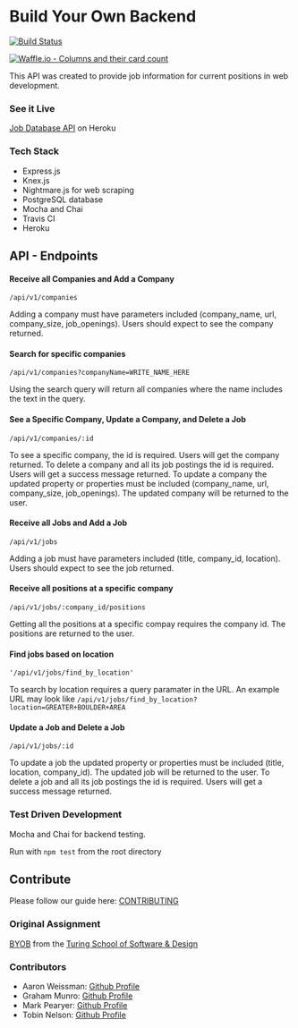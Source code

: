 # Build Your Own Backend
[![Build Status](https://travis-ci.org/Tobin-jn/BYOB.svg?branch=master)](https://travis-ci.org/Tobin-jn/BYOB)

[![Waffle.io - Columns and their card count](https://badge.waffle.io/Tobin-jn/BYOB.svg?columns=all)](https://waffle.io/Tobin-jn/BYOB)

This API was created to provide job information for current positions in web development. 

### See it Live

[Job Database API](https://byob-test.herokuapp.com/) on Heroku

### Tech Stack

* Express.js
* Knex.js
* Nightmare.js for web scraping
* PostgreSQL database
* Mocha and Chai
* Travis CI
* Heroku

## API - Endpoints

#### Receive all Companies and Add a Company

```/api/v1/companies```

Adding a company must have parameters included (company_name, url, company_size, job_openings). Users should expect to see the company returned.

#### Search for specific companies

```/api/v1/companies?companyName=WRITE_NAME_HERE```

Using the search query will return all companies where the name includes the text in the query.

#### See a Specific Company, Update a Company, and Delete a Job

```/api/v1/companies/:id```

To see a specific company, the id is required. Users will get the company returned. 
To delete a company and all its job postings the id is required. Users will get a success message returned.
To update a company the updated property or properties must be included (company_name, url, company_size, job_openings). The updated company will be returned to the user.

#### Receive all Jobs and Add a Job

```/api/v1/jobs```

Adding a job must have parameters included (title, company_id, location). Users should expect to see the job returned.

#### Receive all positions at a specific company

```/api/v1/jobs/:company_id/positions```

Getting all the positions at a specific compay requires the company id. The positions are returned to the user.

#### Find jobs based on location

```'/api/v1/jobs/find_by_location'```

To search by location requires a query paramater in the URL. An example URL may look like ```/api/v1/jobs/find_by_location?location=GREATER+BOULDER+AREA```

#### Update a Job and Delete a Job

```/api/v1/jobs/:id```

To update a job the updated property or properties must be included (title, location, company_id). The updated job will be returned to the user.
To delete a job and all its job postings the id is required. Users will get a success message returned.

### Test Driven Development

Mocha and Chai for backend testing.

Run with ```npm test``` from the root directory

## Contribute 
Please follow our guide here: [CONTRIBUTING](CONTRIBUTING.md)

### Original Assignment

[BYOB](http://frontend.turing.io/projects/build-your-own-backend.html) from the [Turing School of Software & Design](https://turing.io/)

### Contributors

* Aaron Weissman: [Github Profile](https://github.com/aweissman11)
* Graham Munro: [Github Profile](https://github.com/gmasterofnone)
* Mark Pearyer: [Github Profile](https://github.com/marcusp619)
* Tobin Nelson: [Github Profile](https://github.com/Tobin-jn)
